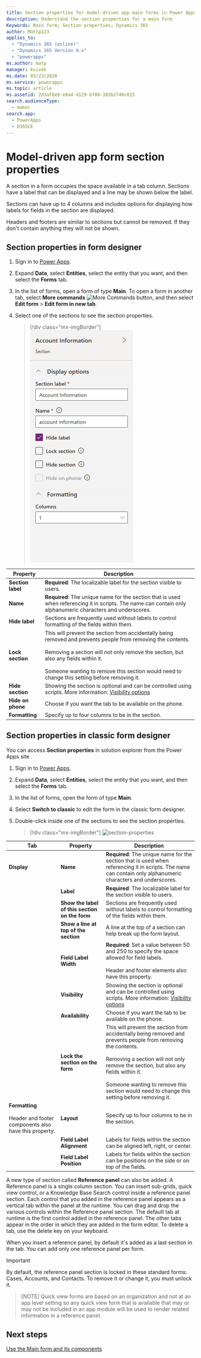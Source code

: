 ```yaml
---
title: Section properties for model-driven app main forms in Power Apps | MicrosoftDocs
description: Understand the section properties for a main form
Keywords: Main form; Section properties; Dynamics 365
author: Mattp123
applies_to: 
  - "Dynamics 365 (online)"
  - "Dynamics 365 Version 9.x"
  - "powerapps"
ms.author: matp
manager: kvivek
ms.date: 03/23/2020
ms.service: powerapps
ms.topic: article
ms.assetid: 2d3af6e9-e8a4-4129-b708-383b2740c015
search.audienceType: 
  - maker
search.app: 
  - PowerApps
  - D365CE
---
```

# Model-driven app form section properties

 A section in a form occupies the space available in a tab column. Sections have a label that can be displayed and a line may be shown below the label.  
  
 Sections can have up to 4 columns and includes options for displaying how labels for fields in the section are displayed.  
  
 Headers and footers are similar to sections but cannot be removed. If they don't contain anything they will not be shown.

## Section properties in form designer

1.  Sign in to [Power Apps](https://make.powerapps.com/?utm_source=padocs&utm_medium=linkinadoc&utm_campaign=referralsfromdoc).  

2.  Expand **Data**, select **Entities**, select the entity that you want, and then select the **Forms** tab. 

3.  In the list of forms, open a form of type **Main**. To open a form in another tab, select **More commands** ![More Commands button](media/more-commands.gif "More Commands button for Forms"), and then select **Edit form** > **Edit form in new tab**.

4.  Select one of the sections to see the section properties.

    > [!div class="mx-imgBorder"]
    > ![section-properties](media/new-section-properties.png "Section properties in Form designer")

|Property|Description|  
|---------|--------------|  
|**Section label**|**Required**: The localizable label for the section visible to users.|  
|**Name**|**Required**: The unique name for the section that is used when referencing it in scripts. The name can contain only alphanumeric characters and underscores.|  
|**Hide label**|Sections are frequently used without labels to control formatting of the fields within them.|
|**Lock section**|This will prevent the section from accidentally being removed and prevents people from removing the contents.<br /><br /> Removing a section will not only remove the section, but also any fields within it.<br /><br /> Someone wanting to remove this section would need to change this setting before removing it.|  
|**Hide section**|Showing the section is optional and can be controlled using scripts. More information: [Visibility options](visibility-options-legacy.md)|  
|**Hide on phone**|Choose if you want the tab to be available on the phone.|  
|**Formatting**|Specify up to four columns to be in the section.|  

## Section properties in classic form designer

You can access **Section properties** in solution explorer from the Power Apps site .

1.  Sign in to [Power Apps](https://make.powerapps.com/?utm_source=padocs&utm_medium=linkinadoc&utm_campaign=referralsfromdoc).  

2.  Expand **Data**, select **Entities**, select the entity that you want, and then select the **Forms** tab. 

3.  In the list of forms, open the form of type **Main**. 

4.  Select **Switch to classic** to edit the form in the classic form designer.

5.  Double-click inside one of the sections to see the section properties. 

    > [!div class="mx-imgBorder"]
    > ![section-properties](media/section-properties.png "Section properties in solution explorer")
  
|Tab|Property|Description|  
|---------|--------------|-----------------|  
|**Display**|**Name**|**Required**: The unique name for the section that is used when referencing it in scripts. The name can contain only alphanumeric characters and underscores.|  
||**Label**|**Required**: The localizable label for the section visible to users.|  
||**Show the label of this section on the form**|Sections are frequently used without labels to control formatting of the fields within them.|  
||**Show a line at top of the section**|A line at the top of a section can help break up the form layout.|  
||**Field Label Width**|**Required**: Set a value between 50 and 250 to specify the space allowed for field labels.<br /><br /> Header and footer elements also have this property.|  
||**Visibility**|Showing the section is optional and can be controlled using scripts. More information: [Visibility options](visibility-options-legacy.md)|  
||**Availability**|Choose if you want the tab to be available on the phone.|  
||**Lock the section on the form**|This will prevent the section from accidentally being removed and prevents people from removing the contents.<br /><br /> Removing a section will not only remove the section, but also any fields within it.<br /><br /> Someone wanting to remove this section would need to change this setting before removing it.|  
|**Formatting**<br /><br /> Header and footer components also have this property.|**Layout**|Specify up to four columns to be in the section.|  
||**Field Label Alignment**|Labels for fields within the section can be aligned left, right, or center.|  
||**Field Label Position**|Labels for fields within the section can be positions on the side or on top of the fields.|  


A new type of section called **Reference panel** can also be added. A Reference panel is a single column section. You can insert sub-grids, quick view control, or a Knowledge Base Search control inside a reference panel section. Each control that you added in the reference panel appears as a vertical tab within the panel at the runtime. You can drag and drop the various controls within the Reference panel section. The default tab at runtime is the first control added in the reference panel. The other tabs appear in the order in which they are added in the form editor. To delete a tab, use the delete key on your keyboard.  
  
When you insert a reference panel, by default it's added as a last section in the tab. You can add only one reference panel per form.  
  
> [!IMPORTANT]
>  By default, the reference panel section is locked in these standard forms: Cases, Accounts, and Contacts. To remove it or change it, you must unlock it.

>[NOTE]
> Quick view forms are based on an organization and not at an app level setting so any quick view form that is available that may or may not be included in an app module will be used to render related information in a reference panel.


## Next steps

[Use the Main form and its components](use-main-form-and-components.md)
